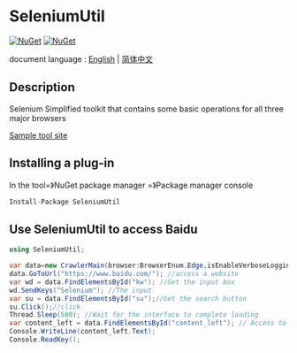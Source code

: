 # SeleniumUtil

[![NuGet](https://img.shields.io/nuget/dt/SeleniumUtil.svg?label=NuGet&style=flat&logo=nuget)](https://www.nuget.org/packages/SeleniumUtil/)
[![NuGet](https://img.shields.io/nuget/v/SeleniumUtil.svg?label=NuGet&style=flat&logo=nuget)](https://www.nuget.org/packages/nanoFramework.System.Device.WiFi/)

document language : [English](README.en.md) | [简体中文](README.md)

## Description

Selenium Simplified toolkit that contains some basic operations for all three major browsers

[Sample tool site](https://tokengo.top/docs/selenium-uitl/selenium/) 

## Installing a plug-in

In the tool=》NuGet package manager  =》Package manager console

```csharp
Install-Package SeleniumUtil 
```

## Use SeleniumUtil to access Baidu  

```csharp
using SeleniumUtil;

var data=new CrawlerMain(browser:BrowserEnum.Edge,isEnableVerboseLogging:true);
data.GoToUrl("https://www.baidu.com/"); //access a website 
var wd = data.FindElementsById("kw"); //Get the input box
wd.SendKeys("Selenium"); //The input
var su = data.FindElementsById("su");//Get the search button
su.Click();//click
Thread.Sleep(500); //Wait for the interface to complete loading
var content_left = data.FindElementsById("content_left"); // Access to content
Console.WriteLine(content_left.Text);
Console.ReadKey();
```
